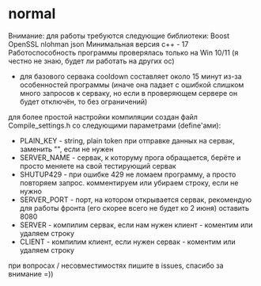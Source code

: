 # normal
Внимание: для работы требуются следующие библиотеки:
Boost
OpenSSL
nlohman json
Минимальная версия c++ - 17
Работоспособность программы проверялась только на Win 10/11 (я честно не знаю, будет ли работать на других ос)
+ для базового сервака cooldown составляет около 15 минут из-за особенностей программы (иначе она падает с ошибкой слишком много запросов к серваку, но если в проверяющем сервере он будет отключён, то без ограничений)

для более простой настройки компиляции создан файл Compile_settings.h со следующими параметрами (define'ами):
+ PLAIN_KEY - string, plain token при отправке данных на сервак, заменить "", если не нужен
+ SERVER_NAME - сервак, к которуму прога обращается, берёте и просто меняете на свой тестирующий сервак
+ SHUTUP429 - при ошибке 429 не ломаем программу, а просто повторяем запрос. комментируем или убираем строку, если не нужно
+ SERVER_PORT - порт, на котором открывается сервак, рекомендую для работы фронта (его скорее всего не будет ко 2 июня) оставить 8080
+ SERVER - компилим сервак, если нам нужен клиент - коментим или удаляем строку
+ CLIENT - компилим клиент, если нужен сервак - коментим или удаляем строку

при вопросах / несовместимостях пишите в issues, спасибо за внимание =))
